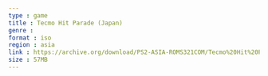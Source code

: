 ```yaml
---
type : game
title : Tecmo Hit Parade (Japan)
genre : 
format : iso
region : asia
link : https://archive.org/download/PS2-ASIA-ROMS321COM/Tecmo%20Hit%20Parade%20%28Japan%29.7z
size : 57MB
---
```

